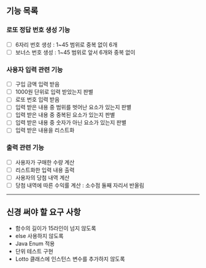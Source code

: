 ## 기능 목록
### 로또 정답 번호 생성 기능
- [ ] 6자리 번호 생성 : 1~45 범위로 중복 없이 6개
- [ ] 보너스 번호 생성 : 1~45 범위로 앞서 6개와 중복 없이 
### 사용자 입력 관련 기능
- [ ] 구입 금액 입력 받음
- [ ] 1000원 단위로 입력 받았는지 판별
- [ ] 로또 번호 입력 받음
- [ ] 입력 받은 내용 중 범위를 벗어난 요소가 있는지 판별
- [ ] 입력 받은 내용 중 중복된 요소가 있는지 판별
- [ ] 입력 받은 내용 중 숫자가 아닌 요소가 있는지 판별
- [ ] 입력 받은 내용을 리스트화
### 출력 관련 기능
- [ ] 사용자가 구매한 수량 계산
- [ ] 리스트화한 입력 내용 출력
- [ ] 사용자의 당첨 내역 계산
- [ ] 당첨 내역에 따른 수익률 계산 : 소수점 둘째 자리서 반올림

---

## 신경 써야 할 요구 사항
- 함수의 길이가 15라인이 넘지 않도록
- else 사용하지 않도록
- Java Enum 적용
- 단위 테스트 구현
- Lotto 클래스에 인스턴스 변수를 추가하지 않도록